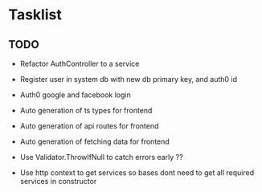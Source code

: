 # Tasklist

## TODO
- Refactor AuthController to a service
- Register user in system db with new db primary key, and auth0 id
- Auth0 google and facebook login

- Auto generation of ts types for frontend
- Auto generation of api routes for frontend
- Auto generation of fetching data for frontend

- Use Validator.ThrowIfNull to catch errors early ??
- Use http context to get services so bases dont need to get all required services in constructor
